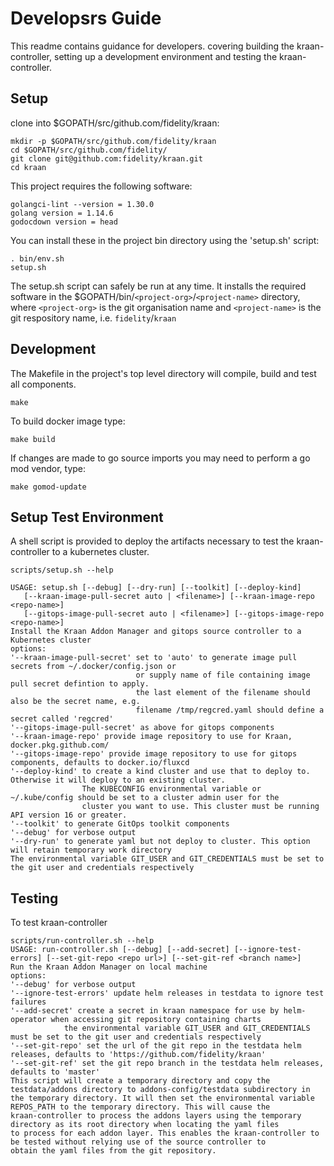 # Developsrs Guide

This readme contains guidance for developers. covering building the kraan-controller, setting up a development environment and testing the kraan-controller.

## Setup

clone into $GOPATH/src/github.com/fidelity/kraan:

    mkdir -p $GOPATH/src/github.com/fidelity/kraan
    cd $GOPATH/src/github.com/fidelity/
    git clone git@github.com:fidelity/kraan.git
    cd kraan

This project requires the following software:

    golangci-lint --version = 1.30.0
    golang version = 1.14.6
    godocdown version = head

You can install these in the project bin directory using the 'setup.sh' script:

    . bin/env.sh
    setup.sh

The setup.sh script can safely be run at any time. It installs the required software in the $GOPATH/bin/`<project-org>`/`<project-name>` directory, where `<project-org>` is the git organisation name and `<project-name>` is the git respository name, i.e. `fidelity`/`kraan`

## Development

The Makefile in the project's top level directory will compile, build and test all components.

    make

To build docker image type:

    make build

If changes are made to go source imports you may need to perform a go mod vendor, type:

    make gomod-update

## Setup Test Environment

A shell script is provided to deploy the artifacts necessary to test the kraan-controller to a kubernetes cluster.

    scripts/setup.sh --help

    USAGE: setup.sh [--debug] [--dry-run] [--toolkit] [--deploy-kind]
       [--kraan-image-pull-secret auto | <filename>] [--kraan-image-repo <repo-name>]
       [--gitops-image-pull-secret auto | <filename>] [--gitops-image-repo <repo-name>]
    Install the Kraan Addon Manager and gitops source controller to a Kubernetes cluster
    options:
    '--kraan-image-pull-secret' set to 'auto' to generate image pull secrets from ~/.docker/config.json or
                                or supply name of file containing image pull secret defintion to apply.
                                the last element of the filename should also be the secret name, e.g.
                                filename /tmp/regcred.yaml should define a secret called 'regcred'
    '--gitops-image-pull-secret' as above for gitops components
    '--kraan-image-repo' provide image repository to use for Kraan, docker.pkg.github.com/
    '--gitops-image-repo' provide image repository to use for gitops components, defaults to docker.io/fluxcd
    '--deploy-kind' to create a kind cluster and use that to deploy to. Otherwise it will deploy to an existing cluster.
                    The KUBECONFIG environmental variable or ~/.kube/config should be set to a cluster admin user for the
                    cluster you want to use. This cluster must be running API version 16 or greater.
    '--toolkit' to generate GitOps toolkit components
    '--debug' for verbose output
    '--dry-run' to generate yaml but not deploy to cluster. This option will retain temporary work directory
    The environmental variable GIT_USER and GIT_CREDENTIALS must be set to the git user and credentials respectively

## Testing

To test kraan-controller

    scripts/run-controller.sh --help
    USAGE: run-controller.sh [--debug] [--add-secret] [--ignore-test-errors] [--set-git-repo <repo url>] [--set-git-ref <branch name>]
    Run the Kraan Addon Manager on local machine
    options:
    '--debug' for verbose output
    '--ignore-test-errors' update helm releases in testdata to ignore test failures
    '--add-secret' create a secret in kraan namespace for use by helm-operator when accessing git repository containing charts
                the environmental variable GIT_USER and GIT_CREDENTIALS must be set to the git user and credentials respectively
    '--set-git-repo' set the url of the git repo in the testdata helm releases, defaults to 'https://github.com/fidelity/kraan'
    '--set-git-ref' set the git repo branch in the testdata helm releases, defaults to 'master'
    This script will create a temporary directory and copy the testdata/addons directory to addons-config/testdata subdirectory in
    the temporary directory. It will then set the environmental variable REPOS_PATH to the temporary directory. This will cause the
    kraan-controller to process the addons layers using the temporary directory as its root directory when locating the yaml files
    to process for each addon layer. This enables the kraan-controller to be tested without relying use of the source controller to
    obtain the yaml files from the git repository.
